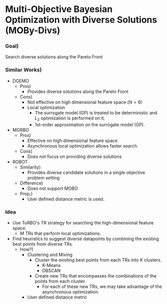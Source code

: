 # Multi-Objective Bayesian Optimization with Diverse Solutions (MOBy-Divs)

### Goal)
Search diverse solutions along the Pareto Front

### Similar Works)
- DGEMO
  - Pros)
    - Provides diverse solutions along the Pareto Front
  - Cons)
    - Not effective on high dimensional feature space $`(N\gt6)`$
    - Local optimization 
      - The surrogate model (GP) is treated to be deterministic and $`L_2`$ optimization is performed on it.
      - 1st-order approximation on the surrogate model (GP).
- MORBO
  - Pros)
    - Effective on high dimensional feature space
    - Asynchronous local optimization allows faster search.
  - Cons)
    - Does not focus on providing diverse solutions
- ROBOT
  - Similarity)
    - Provides diverse candidate solutions in a single objective problem setting
  - Difference)
    - Does not support MOBO
  - Prop.)
    - User defined distance metric is used.

### Idea
- Use TuRBO's TR strategy for searching the high-dimensional feature space.
  - $`M`$ TRs that perform local optimizations.
- Find heuristics to suggest diverse datapoints by combining the existing best points from diverse TRs.
  - How?)
    - Clustering and Mixing
      - Cluster the existing best points from each TRs into $`K`$ clusters.
        - K-Means
        - DBSCAN
      - Create new TRs that encompasses the combinations of the points from each cluster.
        - For each of these new TRs, we may take advantage of the asynchronous optimization.
    - User defined distance metric